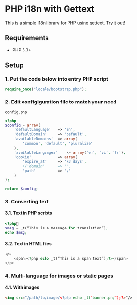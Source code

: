 # PHP i18n with Gettext
This is a simple i18n library for PHP using gettext. Try it out!

## Requirements

* PHP 5.3+

## Setup

### 1. Put the code below into entry PHP script
```php
require_once("locale/bootstrap.php");
```
### 2. Edit configiguration file to match your need
`config.php`
```php
<?php
$config = array(
	'defaultLanguage'	=> 'en',
	'defaultDomain'		=> 'default',
	'availableDomains'	=> array(
		'common', 'default', 'pluralize'
	),
	'availableLanguages'	=> array('en', 'vi', 'fr'),
	'cookie'			=> array(
		'expire_at'		=> '+3 days',
		//'domain'		=> '',
		'path'			=> '/'
	)
);

return $config;
```
### 3. Converting text
#### 3.1. Text in PHP scripts
```php
<?php
$msg = _t(“This is a message for translation”);
echo $msg;
```
#### 3.2. Text in HTML files
```php
<p>
	<span><?php echo _t(“This is a span text”);?></span>
</p>
```
### 4. Multi-language for images or static pages
#### 4.1. With images
```html
<img src=“/path/to/image/<?php echo _t(“banner.png”);?>”/>
```
